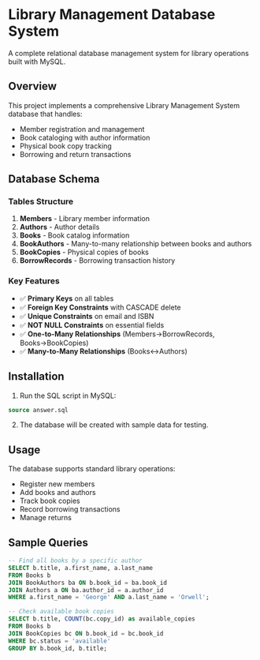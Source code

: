 # Library Management Database System

A complete relational database management system for library operations built with MySQL.

## Overview

This project implements a comprehensive Library Management System database that handles:

- Member registration and management
- Book cataloging with author information
- Physical book copy tracking
- Borrowing and return transactions

## Database Schema

### Tables Structure

1. **Members** - Library member information
2. **Authors** - Author details
3. **Books** - Book catalog information
4. **BookAuthors** - Many-to-many relationship between books and authors
5. **BookCopies** - Physical copies of books
6. **BorrowRecords** - Borrowing transaction history

### Key Features

- ✅ **Primary Keys** on all tables
- ✅ **Foreign Key Constraints** with CASCADE delete
- ✅ **Unique Constraints** on email and ISBN
- ✅ **NOT NULL Constraints** on essential fields
- ✅ **One-to-Many Relationships** (Members→BorrowRecords, Books→BookCopies)
- ✅ **Many-to-Many Relationships** (Books↔Authors)

## Installation

1. Run the SQL script in MySQL:

```sql
source answer.sql
```

2. The database will be created with sample data for testing.

## Usage

The database supports standard library operations:

- Register new members
- Add books and authors
- Track book copies
- Record borrowing transactions
- Manage returns

## Sample Queries

```sql
-- Find all books by a specific author
SELECT b.title, a.first_name, a.last_name
FROM Books b
JOIN BookAuthors ba ON b.book_id = ba.book_id
JOIN Authors a ON ba.author_id = a.author_id
WHERE a.first_name = 'George' AND a.last_name = 'Orwell';

-- Check available book copies
SELECT b.title, COUNT(bc.copy_id) as available_copies
FROM Books b
JOIN BookCopies bc ON b.book_id = bc.book_id
WHERE bc.status = 'available'
GROUP BY b.book_id, b.title;
```
